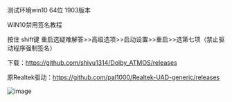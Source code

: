 测试环境win10 64位 1903版本

WIN10禁用签名教程

按住 shift键 重启选疑难解答>>高级选项>>启动设置>>重启>>选第七项（禁止驱动程序强制签名）

下载：https://github.com/shiyu1314/Dolby_ATMOS/releases

原Realtek驱动：https://github.com/pal1000/Realtek-UAD-generic/releases


![image](https://github.com/shiyu1314/Dolby_ATMOS/blob/master/a.png)
